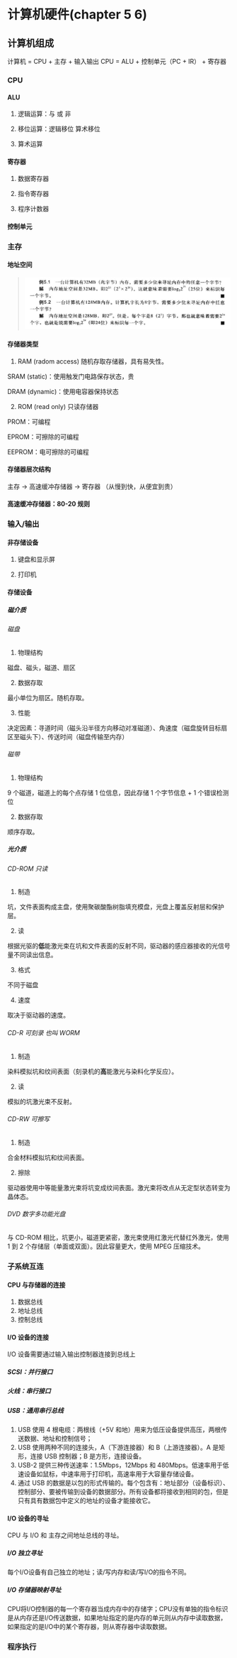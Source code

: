 # 计算机硬件(chapter 5 6)

## 计算机组成

计算机 = CPU + 主存 + 输入输出
CPU = ALU + 控制单元（PC + IR） + 寄存器

### CPU

#### ALU

1. 逻辑运算：与 或 非

2. 移位运算：逻辑移位 算术移位

3. 算术运算

#### 寄存器

1. 数据寄存器

2. 指令寄存器

3. 程序计数器

#### 控制单元

### 主存

#### 地址空间

> ![例1](./imgs/5-1.png)

#### 存储器类型

1. RAM (radom access) 随机存取存储器，具有易失性。

SRAM (static)：使用触发门电路保存状态，贵

DRAM (dynamic)：使用电容器保持状态

2. ROM (read only) 只读存储器

PROM：可编程

EPROM：可擦除的可编程

EEPROM：电可擦除的可编程

#### 存储器层次结构

主存 -> 高速缓冲存储器 -> 寄存器 （从慢到快，从便宜到贵）

#### 高速缓冲存储器：80-20 规则

### 输入/输出

#### 非存储设备

1. 键盘和显示屏

2. 打印机

#### 存储设备

##### 磁介质

###### 磁盘

1. 物理结构

磁盘、磁头，磁道、扇区

2. 数据存取

最小单位为扇区。随机存取。

3. 性能

决定因素：寻道时间（磁头沿半径方向移动对准磁道）、角速度（磁盘旋转目标扇区至磁头下）、传送时间（磁盘传输至内存）

###### 磁带

1. 物理结构

9 个磁道，磁道上的每个点存储 1 位信息，因此存储 1 个字节信息 + 1 个错误检测位

2. 数据存取

顺序存取。

##### 光介质

###### CD-ROM 只读

1. 制造

坑，文件表面构成主盘，使用聚碳酸酯树脂填充模盘，光盘上覆盖反射层和保护层。

2. 读

根据光驱的**低**能激光束在坑和文件表面的反射不同，驱动器的感应器接收的光信号量不同读出信息。

3. 格式

不同于磁盘

4. 速度

取决于驱动器的速度。

###### CD-R 可刻录 也叫 WORM

1. 制造

染料模拟坑和纹间表面（刻录机的**高**能激光与染料化学反应）。

2. 读

模拟的坑激光束不反射。

###### CD-RW 可擦写

1. 制造

合金材料模拟坑和纹间表面。

2. 擦除

驱动器使用中等能量激光束将坑变成纹间表面。激光束将改点从无定型状态转变为晶体态。

###### DVD 数字多功能光盘

与 CD-ROM 相比，坑更小，磁道更紧密，激光束使用红激光代替红外激光，使用 1 到 2 个存储层（单面或双面）。因此容量更大，使用 MPEG 压缩技术。

### 子系统互连

#### CPU 与存储器的连接

1. 数据总线
2. 地址总线
3. 控制总线

#### I/O 设备的连接

I/O 设备需要通过输入输出控制器连接到总线上

##### SCSI：并行接口

##### 火线：串行接口

##### USB：通用串行总线

1. USB 使用 4 根电缆：两根线（+5V 和地）用来为低压设备提供高压，两根传送数据、地址和控制信号；
2. USB 使用两种不同的连接头，A（下游连接器）和 B（上游连接器）。A 是矩形，连接 USB 控制器；B 是方形，连接设备。
3. USB-2 提供三种传送速率：1.5Mbps，12Mbps 和 480Mbps。低速率用于低速设备如鼠标，中速率用于打印机，高速率用于大容量存储设备。
4. 通过 USB 的数据是以包的形式传输的。每个包含有：地址部分（设备标识）、控制部分、要被传输到设备的数据部分。所有设备都将接收到相同的包，但是只有具有数据包中定义的地址的设备才能接收它。

#### I/O 设备的寻址

CPU 与 I/O 和 主存之间地址总线的寻址。

##### I/O 独立寻址

每个I/O设备有自己独立的地址；读/写内存和读/写I/O的指令不同。

##### I/O 存储器映射寻址

CPU将I/O控制器的每一个寄存器当成内存中的存储字；CPU没有单独的指令标识是从内存还是I/O传送数据，如果地址指定的是内存的单元则从内存中读取数据，如果指定的是I/O中的某个寄存器，则从寄存器中读取数据。


### 程序执行